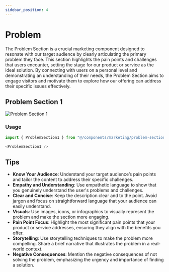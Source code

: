 ```yaml
---
sidebar_position: 4
---
```

# Problem

The Problem Section is a crucial marketing component designed to resonate with our target audience by clearly articulating the primary problem they face. This section highlights the pain points and challenges that users encounter, setting the stage for our product or service as the ideal solution. By connecting with users on a personal level and demonstrating an understanding of their needs, the Problem Section aims to engage visitors and motivate them to explore how our offering can address their specific issues effectively.

## Problem Section 1
![Problem Section 1](/img/problem-section.jpg)
### Usage
```typescript
import { ProblemSection1 } from "@/components/marketing/problem-section1";
```
```typescript
<ProblemSection1 />
```

## Tips 

- **Know Your Audience**: Understand your target audience’s pain points and tailor the content to address their specific challenges.
- **Empathy and Understanding**: Use empathetic language to show that you genuinely understand the user's problems and challenges.
- **Clear and Concise**: Keep the description clear and to the point. Avoid jargon and focus on straightforward language that your audience can easily understand.
- **Visuals**: Use images, icons, or infographics to visually represent the problem and make the section more engaging.
- **Pain Point Focus**: Highlight the most significant pain points that your product or service addresses, ensuring they align with the benefits you offer.
- **Storytelling**: Use storytelling techniques to make the problem more compelling. Share a brief narrative that illustrates the problem in a real-world context.
- **Negative Consequences**: Mention the negative consequences of not solving the problem, emphasizing the urgency and importance of finding a solution.

